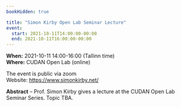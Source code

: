 ```yaml
---
bookHidden: true

title: "Simon Kirby Open Lab Seminar Lecture"
event:
  start: 2021-10-11T14:00:00-00:00
  end: 2021-10-11T16:00:00-00:00
---
```


**When:** 2021-10-11 14:00-16:00 (Tallinn time)  
**Where:** CUDAN Open Lab (online)  

The event is public via zoom  
Website: https://www.simonkirby.net/ 

<!--more-->
**Abstract** – Prof. Simon Kirby gives a lecture at the CUDAN Open Lab Seminar Series. Topic TBA.
